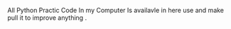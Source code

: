 All Python Practic Code In my Computer Is availavle in here use and make pull it to improve anything . 
